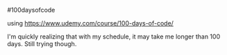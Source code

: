 #100daysofcode

using https://www.udemy.com/course/100-days-of-code/

I'm quickly realizing that with my schedule, it may take me longer than 100 days. Still trying though.
